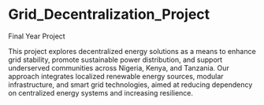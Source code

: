 # Grid_Decentralization_Project
Final Year Project

This project explores decentralized energy solutions as a means to enhance grid stability, promote sustainable power distribution, and support underserved communities across Nigeria, Kenya, and Tanzania.
Our approach integrates localized renewable energy sources, modular infrastructure, and smart grid technologies, aimed at reducing dependency on centralized energy systems and increasing resilience.

